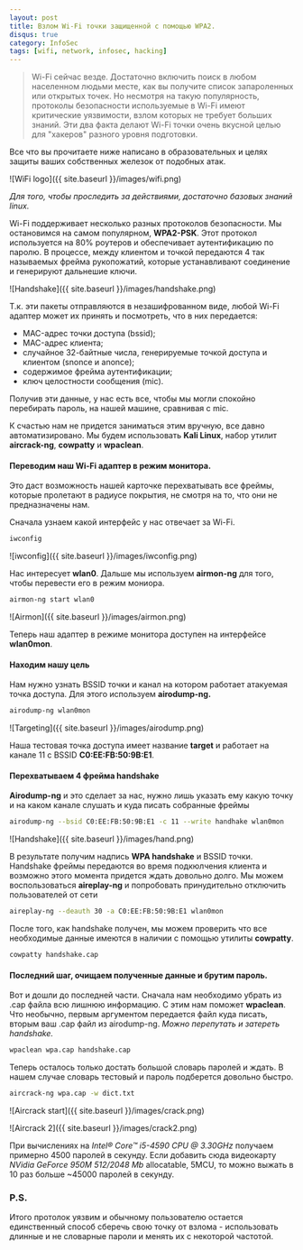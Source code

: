 ```yaml
---
layout: post
title: Взлом Wi-Fi точки защищенной с помощью WPA2.
disqus: true
category: InfoSec
tags: [wifi, network, infosec, hacking]
---
```


>Wi-Fi сейчас везде. Достаточно включить поиск в любом населенном людьми месте, как вы получите список запароленных или открытых точек. Но несмотря на такую популярность, протоколы безопасности используемые в Wi-Fi имеют критические уязвимости, взлом которых не требует больших знаний. Эти два факта делают Wi-Fi точки очень вкусной целью для "хакеров" разного уровня подготовки.

Все что вы прочитаете ниже написано в образовательных и целях защиты ваших собственных железок от подобных атак. 

![WiFi logo]({{ site.baseurl }}/images/wifi.png)

*Для того, чтобы проследить за действиями, достаточно базовых знаний linux.*

Wi-Fi поддерживает несколько разных протоколов безопасности. Мы остановимся на самом популярном, **WPA2-PSK**. Этот протокол используется на 80% роутеров и обеспечивает аутентификацию по паролю. В процессе, между клиентом и точкой передаются 4 так называемых фрейма рукопожатий, которые устанавливают соединение и генерируют дальнешие ключи. 

![Handshake]({{ site.baseurl }}/images/handshake.png)

Т.к. эти пакеты отправляются в незашифрованном виде, любой Wi-Fi адаптер может их принять и посмотреть, что в них передается:

- MAC-адрес точки доступа (bssid);
- MAC-адрес клиента;
- случайное 32-байтные числа, генерируемые точкой доступа и клиентом (snonce и anonce);
- содержимое фрейма аутентификации;
- ключ целостности сообщения (mic).



Получив эти данные, у нас есть все, чтобы мы могли спокойно перебирать пароль, на нашей машине, сравнивая с mic.

К счастью нам не придется заниматься этим вручную, все давно автоматизировано. Мы будем использовать **Kali Linux**, набор утилит **aircrack-ng**, **cowpatty** и **wpaclean**.

#### Переводим наш Wi-Fi адаптер в режим монитора.

Это даст возможность нашей карточке перехватывать все фреймы, которые пролетают в радиусе покрытия, не смотря на то, что они не предназначены нам. 

Сначала узнаем какой интерфейс у нас отвечает за Wi-Fi.

```sh
iwconfig
```

![iwconfig]({{ site.baseurl }}/images/iwconfig.png)

Нас интересует **wlan0**. Дальше мы используем **airmon-ng** для того, чтобы перевести его в режим мониора.

```sh
airmon-ng start wlan0
```

![Airmon]({{ site.baseurl }}/images/airmon.png)

Теперь наш адаптер в режиме монитора доступен на интерфейсе **wlan0mon**.

#### Находим нашу цель

Нам нужно узнать BSSID точки и канал на котором работает атакуемая точка доступа. Для этого используем **airodump-ng.**

```sh
airodump-ng wlan0mon
```
![Targeting]({{ site.baseurl }}/images/airodump.png)

Наша тестовая точка доступа имеет название **target** и работает на канале 11 c BSSID **C0:EE:FB:50:9B:E1**. 



#### Перехватываем 4 фрейма handshake

**Airodump-ng** и это сделает за нас, нужно лишь указать ему какую точку и на каком канале слушать и куда писать собранные фреймы

```sh
airodump-ng --bsid C0:EE:FB:50:9B:E1 -c 11 --write handhake wlan0mon
```

![Handshake]({{ site.baseurl }}/images/hand.png)

В результате получим надпиcь **WPA handshake** и BSSID точки. Handshake фреймы передаются во время подкюлчения клиента и возможно этого момента придется ждать довольно долго. Мы можем воспользоваться **aireplay-ng** и попробовать принудительно отключить пользователей от сети

```sh
aireplay-ng --deauth 30 -a C0:EE:FB:50:9B:E1 wlan0mon
```

После того, как handshake получен, мы можем проверить что все необходимые данные имеются в наличии с помощью утилиты **cowpatty**.

```sh
cowpatty handshake.cap
```

#### Последний шаг, очищаем полученные данные и брутим пароль.

Вот и дошли до последней части. Сначала нам необходимо убрать из .cap файла всю лишнюю информацию. С этим нам поможет **wpaclean**. Что необычно, первым аргументом передается файл куда писать, вторым ваш .cap файл из airodump-ng. *Можно перепутать и затереть handshake.*

```bash
wpaclean wpa.cap handshake.cap
```

Теперь осталось только достать большой словарь паролей и ждать. В нашем случае словарь тестовый и пароль подберется довольно быстро.

```bash
aircrack-ng wpa.cap -w dict.txt
```

![Aircrack start]({{ site.baseurl }}/images/crack.png)

![Aircrack 2]({{ site.baseurl }}/images/crack2.png)

При вычислениях на *Intel® Core™ i5-4590 CPU @ 3.30GHz* получаем примерно 4500 паролей в секунду. Если добавить сюда видеокарту *NVidia GeForce 950M 512/2048 Mb* allocatable, 5MCU, то можно выжать в 10 раз больше ~45000 паролей в секунду.



### P.S.

Итого протолок уязвим и обычному пользователю остается единственный способ сберечь свою точку от взлома - использовать длинные и не словарные пароли и менять их с некоторой частотой.

